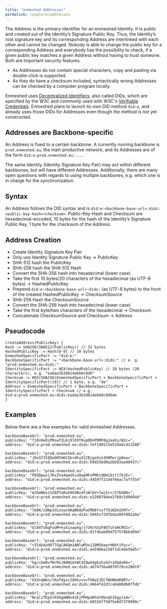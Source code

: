 ```yaml
---
title: "enmeshed Addresses"
permalink: /explore/addresses
---
```


The Address is the primary identifier for an enmeshed Identity. It is public and created out of the Identity’s Signature Public Key. Thus, the Identity’s root signature key and its corresponding Address are interlinked with each other and cannot be changed. Nobody is able to change the public key for a corresponding Address and everybody has the possibility to check, if a given public key matches a given Address without having to trust someone. Both are important security features.

- As Addresses do not contain special characters, copy and pasting via double-click is supported.
- As they do have a checksum included, syntactically wrong Addresses can be checked by a computer program locally.

Enmeshed uses [Decentralized Identifiers](https://www.w3.org/TR/did-core/), also called DIDs, which are specified by the W3C and commonly used with W3C's [Verifiable Credentials](https://www.w3.org/TR/vc-overview/). Enmeshed plans to launch its own DID method `did:e`, and already uses those DIDs for Addresses even though the method is not yet constructed.

## Addresses are Backbone-specific

An Address is fixed to a certain backbone. A currently running backbone is `prod.enmeshed.eu`, the main productive network, and its Addresses are of the form `did:e:prod.enmeshed.eu:...`.

The same Identity (Identity Signature Key Pair) may act within different backbones, but will have different Addresses. Additionally, there are many open questions with regards to using multiple backbones, e.g. which one is in charge for the synchronization.

## Syntax

An Address follows the DID syntax and is `did:e:<backbone-base-url>:dids:<public-key-hash><checksum>`. Public-Key-Hash and Checksum are hexadecimal-encoded, 10 bytes for the hash of the Identity’s Signature Public Key, 1 byte for the checksum of the Address.

## Address Creation

- Create Identity Signature Key Pair
- Only use Identity Signature Public Key → PublicKey
- SHA-512 hash the PublicKey
- SHA-256 hash the SHA-512 Hash
- Convert the SHA-256 hash into hexadecimal (lower case)
- Take the first 10 bytes/20 characters of the hexadecimal (as UTF-8 bytes) → HashedPublicKey
- Prepend `did:e:<backbone-base-url>:dids:` (as UTF-8 bytes) to the front of the created HashedPublicKey → ChecksumSource
- SHA-256 Hash the ChecksumSource
- Convert the SHA-256 hash into hexadecimal (lower case)
- Take the first byte/two characters of the hexadecimal → Checksum
- Concatenate ChecksumSource and Checksum → Address

## Pseudocode

```text
createAddress(PublicKey) {
Hash := SHA256(SHA512(PublicKey)) // 32 bytes
HashedPublicKey := Hash[0-9] // 10 bytes
EnmeshedSpecificPart := "did:e:"
BackboneSpecificPart := "<backbone-base-url>:dids:" // e. g. "prod.enmeshed.eu:dids:"
IdentitySpecificPart := HEX(HashedPublicKey) // 10 bytes (20 characters), e.g. "eadae3b3d814ebb0c0d6"
Checksum := HEX(SHA256(EnmeshedSpecificPart + BackboneSpecificPart + IdentitySpecificPart)[0]) // 1 byte, e.g. "de"
Address = EnmeshedSpecificPart + BackboneSpecificPart + IdentitySpecificPart + Checksum // e.g. did:e:prod.enmeshed.eu:dids:eadae3b3d814ebb0c0d6de
}
```

## Examples

Below there are a few examples for valid enmeshed Addresses.

```text
backboneBaseUrl: "prod.enmeshed.eu",
publicKey: "fj0o9eOiPRswTZL6j9lE9TRvpDDnPRMF0gJeahz/W2c=",
address: "did:e:prod.enmeshed.eu:dids:fef1992c5e529adc413288"

backboneBaseUrl: "prod.enmeshed.eu",
publicKey: "jRxGfZtQ8a90TmKCGk+dhuX1CBjgoXuldhNPwrjpWsw=",
address: "did:e:prod.enmeshed.eu:dids:b9d25bd0a2bbd3aa48437c"

backboneBaseUrl: "prod.enmeshed.eu",
publicKey: "PEODpwvi7KxIVa4qeUXia9apMFvPMktdDHiDitlfbjE=",
address: "did:e:prod.enmeshed.eu:dids:d459ff2144f0eac7aff554"

backboneBaseUrl: "prod.enmeshed.eu",
publicKey: "mJGmNbxiVZAPToRuk9O3NvdfsWl6V+7wzIc+/57bU08=",
address: "did:e:prod.enmeshed.eu:dids:e2208784ee2769c5d9684d"

backboneBaseUrl: "prod.enmeshed.eu",
publicKey: "l68K/zdNp1VLoswcHAqN6QUFwCMU6Yvzf7XiW2m1hRY=",
address: "did:e:prod.enmeshed.eu:dids:5845cf29fbda2897892a9a"

backboneBaseUrl: "prod.enmeshed.eu",
publicKey: "Gl8XTo8qFuUM+ksXixwp4g/jf3H/hU1F8ETuYaHCM5I=",
address: "did:e:prod.enmeshed.eu:dids:01f4bab09d757578bb4994"

backboneBaseUrl: "prod.enmeshed.eu",
publicKey: "rIS4kAzHXT7GgCA6Qm1ANlwM3x12QMSkeprHb6tjPyc=",
address: "did:e:prod.enmeshed.eu:dids:ee5966a158f1dc4de5bd5c"

backboneBaseUrl: "prod.enmeshed.eu",
publicKey: "hg/cbeBvfNrMiJ0dW1AtWC4IQwG4gkuhzG2+z6bAoRU=",
address: "did:e:prod.enmeshed.eu:dids:ab7475ba4070f29ce286fd"

backboneBaseUrl: "prod.enmeshed.eu",
publicKey: "kId+qWen/lKeTdyxcIQhkzvvvTU8wIJECfWUWbmRQRY=",
address: "did:e:prod.enmeshed.eu:dids:4664f42d7ca6480db07fdb"

backboneBaseUrl: "prod.enmeshed.eu",
publicKey: "NcqlzTEpSlKX9gmNBv41EjPRHpaNYwt0bxqh1bgyJzA=",
address: "did:e:prod.enmeshed.eu:dids:60326ff5075e0d7378990c"
```
